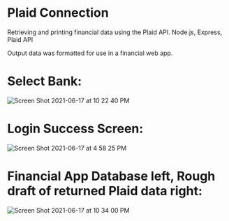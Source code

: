 # Plaid Connection

Retrieving and printing financial data using the Plaid API.
Node.js, Express, Plaid API

Output data was formatted for use in a financial web app.

# Select Bank:

![Screen Shot 2021-06-17 at 10 22 40 PM](https://user-images.githubusercontent.com/25870426/122496933-95dbaa80-cfba-11eb-9204-d6317796f253.png)

# Login Success Screen:

![Screen Shot 2021-06-17 at 4 58 25 PM](https://user-images.githubusercontent.com/25870426/122496851-6f1d7400-cfba-11eb-9dfa-c68a132b42da.png)

# Financial App Database left, Rough draft of returned Plaid data right:

![Screen Shot 2021-06-17 at 10 34 00 PM](https://user-images.githubusercontent.com/25870426/122497941-40a09880-cfbc-11eb-8d70-c90ab7a5fc42.png)
